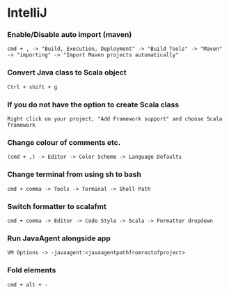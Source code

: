 # IntelliJ

### Enable/Disable auto import (maven)
```
cmd + , -> "Build, Execution, Deployment" -> "Build Tools" -> "Maven" -> "importing" -> "Import Maven projects automatically"
```

### Convert Java class to Scala object
```
Ctrl + shift + g
```

### If you do not have the option to create Scala class
```
Right click on your project, "Add Framework support" and choose Scala framework
```

### Change colour of comments etc.
```
(cmd + ,) -> Editor -> Color Scheme -> Language Defaults
```

### Change terminal from using sh to bash
```
cmd + comma -> Tools -> Terminal -> Shell Path
```

### Switch formatter to scalafmt
```
cmd + comma -> Editor -> Code Style -> Scala -> Formatter dropdown
```

### Run JavaAgent alongside app
```
VM Options -> -javaagent:<javaagentpathfromrootofproject>
```

### Fold elements
```
cmd + alt + -
```
